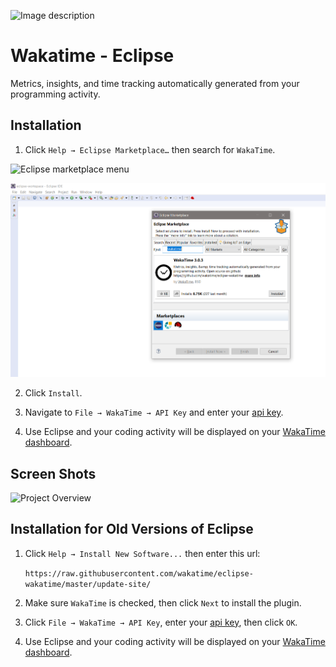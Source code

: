 ![Image description](https://i1.faceprep.in/ProGrad/face-logo-resized.png)
# Wakatime - Eclipse

Metrics, insights, and time tracking automatically generated from your programming activity.


## Installation

1. Click `Help → Eclipse Marketplace…` then search for `WakaTime`.

![Eclipse marketplace menu](https://wakatime.com/static/img/plugins/installing/eclipse.png)

![type install](./images/type-wakatime.png)

2. Click `Install`.

3. Navigate to `File → WakaTime → API Key` and enter your [api key](https://wakatime.com/settings#apikey).

4. Use Eclipse and your coding activity will be displayed on your [WakaTime dashboard](https://wakatime.com).


## Screen Shots

![Project Overview](https://wakatime.com/static/img/ScreenShots/Screen-Shot-2016-03-21.png)



## Installation for Old Versions of Eclipse

1. Click `Help → Install New Software...` then enter this url:

    `https://raw.githubusercontent.com/wakatime/eclipse-wakatime/master/update-site/`

2. Make sure `WakaTime` is checked, then click `Next` to install the plugin.

3. Click `File → WakaTime → API Key`, enter your [api key](https://wakatime.com/settings#apikey), then click `OK`.

4. Use Eclipse and your coding activity will be displayed on your [WakaTime dashboard](https://wakatime.com).
